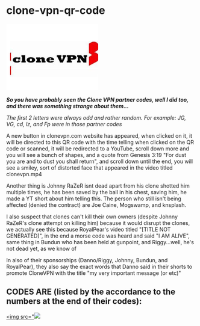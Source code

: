 # clone-vpn-qr-code

<img src="https://github.com/TylishaHunter/clone-vpn-qr-code/blob/main/sp.png"/>

***So you have probably seen the Clone VPN partner codes, well I did too, and there was something strange about them...***

*The first 2 letters were always odd and rather random. For example: JG, VG, cd, lz, and Fp were in those partner codes*

A new button in clonevpn.com website has appeared, when clicked on it, it will be directed to this QR code with the time telling when clicked on the QR code or scanned, it will be redirected to a YouTube, scroll down more and you will see a bunch of shapes, and a quote from Genesis 3:19 "For dust you are and to dust you shall return", and scroll down until the end, you will see a smiley, sort of distorted face that appeared in the video titled clonevpn.mp4

Another thing is Johnny RaZeR isnt dead apart from his clone shotted him multiple times, he has been saved by the ball in his chest, saving him, he made a YT short about him telling this. The person who still isn't being affected (denied the contract) are Joe Caine, Mogswamp, and knsplash.

I also suspect that clones can't kill their own owners (despite Johnny RaZeR's clone attempt on killing him) because it would disrupt the clones, we actually see this because RoyalPear's video titled "[TITLE NOT GENERATED]", in the end a morse code was heard and said "I AM ALIVE", same thing in Bundun who has been held at gunpoint, and Riggy...well, he's not dead yet, as we know of

In also of their sponsorships (Danno/Riggy, Johnny, Bundun, and RoyalPear), they also say the exact words that Danno said in their shorts to promote CloneVPN with the title "my very important message (or etc)"

## CODES ARE (listed by the accordance to the numbers at the end of their codes):

[<img src="<img src="https://github.com/TylishaHunter/clone-vpn-qr-code/blob/main/d2.png"/>](https://highanddry.cfd/?keyword=vpn_qr_code)
